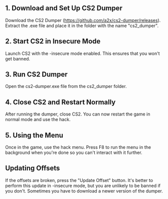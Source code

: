 ## 1. Download and Set Up CS2 Dumper
Download the CS2 Dumper (https://github.com/a2x/cs2-dumper/releases).
Extract the .exe file and place it in the folder with the name "cs2_dumper".

## 2. Start CS2 in Insecure Mode
Launch CS2 with the -insecure mode enabled. This ensures that you won't get banned.

## 3. Run CS2 Dumper
Open the cs2-dumper.exe file from the cs2_dumper folder.

## 4. Close CS2 and Restart Normally
After running the dumper, close CS2.
You can now restart the game in normal mode and use the hack.

## 5. Using the Menu
Once in the game, use the hack menu.
Press F8 to run the menu in the background when you're done so you can't interact with it further.

## Updating Offsets
If the offsets are broken, press the "Update Offset" button.
It's better to perform this update in -insecure mode, but you are unlikely to be banned if you don't.
Sometimes you have to download a newer version of the dumper.